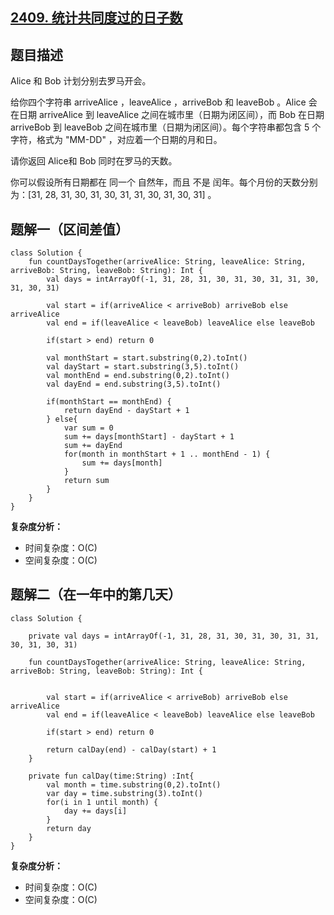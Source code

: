 ## [2409. 统计共同度过的日子数](https://leetcode.cn/problems/count-days-spent-together/description/)

## 题目描述

Alice 和 Bob 计划分别去罗马开会。

给你四个字符串 arriveAlice ，leaveAlice ，arriveBob 和 leaveBob 。Alice 会在日期 arriveAlice 到 leaveAlice 之间在城市里（日期为闭区间），而 Bob 在日期 arriveBob 到 leaveBob 之间在城市里（日期为闭区间）。每个字符串都包含 5 个字符，格式为 "MM-DD" ，对应着一个日期的月和日。

请你返回 Alice和 Bob 同时在罗马的天数。

你可以假设所有日期都在 同一个 自然年，而且 不是 闰年。每个月份的天数分别为：[31, 28, 31, 30, 31, 30, 31, 31, 30, 31, 30, 31] 。

## 题解一（区间差值）

```
class Solution {
    fun countDaysTogether(arriveAlice: String, leaveAlice: String, arriveBob: String, leaveBob: String): Int {
        val days = intArrayOf(-1, 31, 28, 31, 30, 31, 30, 31, 31, 30, 31, 30, 31)

        val start = if(arriveAlice < arriveBob) arriveBob else arriveAlice
        val end = if(leaveAlice < leaveBob) leaveAlice else leaveBob

        if(start > end) return 0

        val monthStart = start.substring(0,2).toInt()
        val dayStart = start.substring(3,5).toInt()
        val monthEnd = end.substring(0,2).toInt()
        val dayEnd = end.substring(3,5).toInt()

        if(monthStart == monthEnd) {
            return dayEnd - dayStart + 1
        } else{
            var sum = 0
            sum += days[monthStart] - dayStart + 1
            sum += dayEnd
            for(month in monthStart + 1 .. monthEnd - 1) {
                sum += days[month]
            }
            return sum
        }
    }
}
```

**复杂度分析：**

- 时间复杂度：O(C)
- 空间复杂度：O(C)

## 题解二（在一年中的第几天）

```
class Solution {

    private val days = intArrayOf(-1, 31, 28, 31, 30, 31, 30, 31, 31, 30, 31, 30, 31)

    fun countDaysTogether(arriveAlice: String, leaveAlice: String, arriveBob: String, leaveBob: String): Int {
        

        val start = if(arriveAlice < arriveBob) arriveBob else arriveAlice
        val end = if(leaveAlice < leaveBob) leaveAlice else leaveBob

        if(start > end) return 0

        return calDay(end) - calDay(start) + 1
    }

    private fun calDay(time:String) :Int{
        val month = time.substring(0,2).toInt()
        var day = time.substring(3).toInt()
        for(i in 1 until month) {
            day += days[i]
        }
        return day
    }
}
```

**复杂度分析：**

- 时间复杂度：O(C)
- 空间复杂度：O(C)
